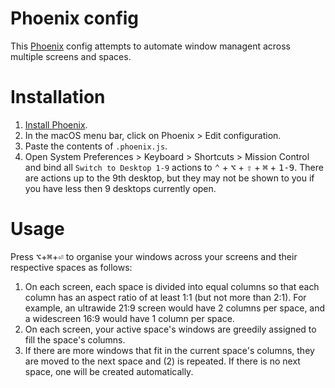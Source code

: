 # Phoenix config

This [Phoenix](https://github.com/kasper/phoenix) config attempts to automate window managent across multiple screens and spaces.

# Installation

1. [Install Phoenix](https://github.com/kasper/phoenix#install).
2. In the macOS menu bar, click on Phoenix > Edit configuration.
3. Paste the contents of `.phoenix.js`.
4. Open System Preferences > Keyboard > Shortcuts > Mission Control and bind all `Switch to Desktop 1-9` actions to <kbd>⌃</kbd> + <kbd>⌥</kbd> + <kbd>⇧</kbd> + <kbd>⌘</kbd> + <kbd>1-9</kbd>. There are actions up to the 9th desktop, but they may not be shown to you if you have less then 9 desktops currently open.

# Usage

Press <kbd>⌥</kbd>+<kbd>⌘</kbd>+<kbd>⏎</kbd> to organise your windows across your screens and their respective spaces as follows:

1. On each screen, each space is divided into equal columns so that each column has an aspect ratio of at least 1:1 (but not more than 2:1). For example, an ultrawide 21:9 screen would have 2 columns per space, and a widescreen 16:9 would have 1 column per space.
2. On each screen, your active space's windows are greedily assigned to fill the space's columns.
3. If there are more windows that fit in the current space's columns, they are moved to the next space and (2) is repeated. If there is no next space, one will be created automatically.
